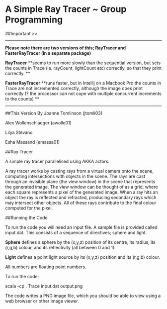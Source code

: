 # A Simple Ray Tracer ~ Group Programming

##Important >>
********************************************************************************************************************************
****Please note there are two versions of this; RayTracer and FasterRayTracer (in a separate package)****

**RayTracer** **seems to run more slowly than the sequential version, but sets the counts in Trace (ie. rayCount, lightCount etc) correctly, so that they print correctly. **

**FasterRayTracer** **runs faster, but in Intellij on a Macbook Pro the counts in Trace are not incremented correctly, although the image does print correctly (? the processor can not cope with multiple concurrent increments to the counts) **
********************************************************************************************************************************

##This Version By
Joanne Tomlinson (jtomli03)

Alex Wollenschlaeger (awolle01)

Lilya Stevano

Esha Massand (emassa01)

##Ray Tracer

A simple ray tracer parallelised using AKKA actors.

A ray tracer works by casting rays from a virtual camera onto the scene, computing intersections with objects in the scene. 
The rays are cast through an invisible plane (the view window) in the scene that represents the generated image. The view window can
be thought of as a grid, where each square represents a pixel of the generated image. When a ray hits an object the ray is reflected 
and refracted, producing secondary rays which may intersect other objects. All of these rays contribute to the final colour
computed for the pixel.

##Running the Code

To run the code you will need an input file. A sample file is provided called input.dat.
This consists of a sequence of directives; sphere and light.

**Sphere** defines a sphere by the (x,y,z) position of its centre, its radius, its (r,g,b) colour,
and its reflectivity (all between 0 and 1).

**Light** defines a point light source by its (x,y,z) position and its (r,g,b) colour.

All numbers are floating point numbers.

To run the code;

  scala -cp . Trace input.dat output.png
  
The code writes a PNG image file, which you should be able to view using a web browser or other image viewer.
